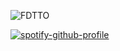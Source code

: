 ![FDTTO](https://capsule-render.vercel.app/api?type=speech&height=333&color=gradient&text=FEDATTO&descAlignY=27&descAlign=26&desc=MATHEUS&reversal=true&section=header&textBg=false&animation=fadeIn&fontAlignY=49&fontSize=121&descSize=21&fontAlign=51)

[![spotify-github-profile](https://spotify-github-profile.kittinanx.com/api/view?uid=rq1g2fiewcjxcp56294bfqqci&cover_image=true&theme=natemoo-re&show_offline=true&background_color=0d1117&interchange=true&bar_color=ff0000&bar_color_cover=true)](https://spotify-github-profile.kittinanx.com/api/view?uid=rq1g2fiewcjxcp56294bfqqci&redirect=true)

